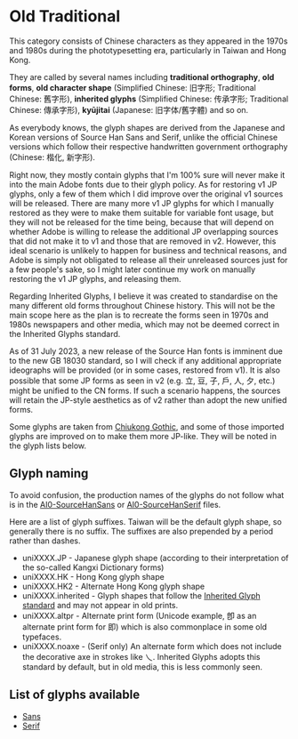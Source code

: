 # Old Traditional

This category consists of Chinese characters as they appeared in the 1970s and 1980s during the phototypesetting era, particularly in Taiwan and Hong Kong.

They are called by several names including **traditional orthography**, **old forms**, **old character shape** (Simplified Chinese: 旧字形; Traditional Chinese: 舊字形), **inherited glyphs** (Simplified Chinese: 传承字形; Traditional Chinese: 傳承字形), **kyūjitai** (Japanese: 旧字体/舊字體) and so on.

As everybody knows, the glyph shapes are derived from the Japanese and Korean versions of Source Han Sans and Serif, unlike the official Chinese versions which follow their respective handwritten government orthography (Chinese: 楷化, 新字形).

Right now, they mostly contain glyphs that I'm 100% sure will never make it into the main Adobe fonts due to their glyph policy. As for restoring v1 JP glyphs, only a few of them which I did improve over the original v1 sources will be released. There are many more v1 JP glyphs for which I manually restored as they were to make them suitable for variable font usage, but they will not be released for the time being, because that will depend on whether Adobe is willing to release the additional JP overlapping sources that did not make it to v1 and those that are removed in v2. However, this ideal scenario is unlikely to happen for business and technical reasons, and Adobe is simply not obligated to release all their unreleased sources just for a few people's sake, so I might later continue my work on manually restoring the v1 JP glyphs, and releasing them.

Regarding Inherited Glyphs, I believe it was created to standardise on the many different old forms throughout Chinese history. This will not be the main scope here as the plan is to recreate the forms seen in 1970s and 1980s newspapers and other media, which may not be deemed correct in the Inherited Glyphs standard.

As of 31 July 2023, a new release of the Source Han fonts is imminent due to the new GB 18030 standard, so I will check if any additional appropriate ideographs will be provided (or in some cases, restored from v1). It is also possible that some JP forms as seen in v2 (e.g. 立, 豆, 子, 戶, 人, 夕, etc.) might be unified to the CN forms. If such a scenario happens, the sources will retain the JP-style aesthetics as of v2 rather than adopt the new unified forms.

Some glyphs are taken from [Chiukong Gothic](https://github.com/ChiuMing-Neko/ChiuKongGothic), and some of those imported glyphs are improved on to make them more JP-like. They will be noted in the glyph lists below.

## Glyph naming

To avoid confusion, the production names of the glyphs do not follow what is in the [AI0-SourceHanSans](https://github.com/adobe-fonts/source-han-sans/blob/release/Resources/AI0-SourceHanSans) or [AI0-SourceHanSerif](https://github.com/adobe-fonts/source-han-serif/blob/release/Resources/AI0-SourceHanSerif) files.

Here are a list of glyph suffixes. Taiwan will be the default glyph shape, so generally there is no suffix. The suffixes are also prepended by a period rather than dashes.

- uniXXXX<span>.</span>JP - Japanese glyph shape (according to their interpretation of the so-called Kangxi Dictionary forms)
- uniXXXX<span>.</span>HK - Hong Kong glyph shape
- uniXXXX<span>.</span>HK2 - Alternate Hong Kong glyph shape
- uniXXXX<span>.</span>inherited - Glyph shapes that follow the [Inherited Glyph standard](https://github.com/ichitenfont/inheritedglyphs) and may not appear in old prints.
- uniXXXX<span>.</span>altpr - Alternate print form (Unicode example, 卽 as an alternate print form for 即) which is also commonplace in some old typefaces.
- uniXXXX<span>.</span>noaxe - (Serif only) An alternate form which does not include the decorative axe in strokes like 乀. Inherited Glyphs adopts this standard by default, but in old media, this is less commonly seen.

## List of glyphs available

- [Sans](glyphlist-old-traditional-sans.md)
- [Serif](glyphlist-old-traditional-serif.md)
